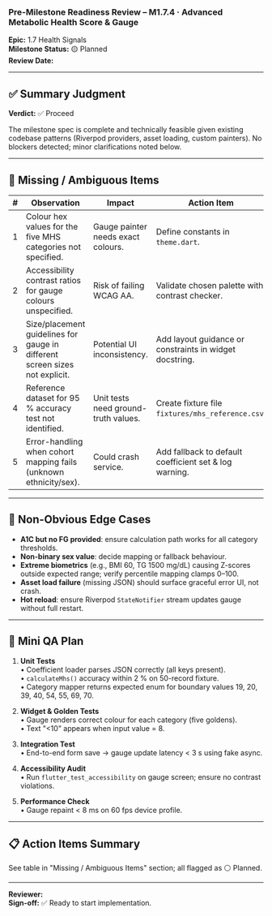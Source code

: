 ### Pre-Milestone Readiness Review – M1.7.4 · Advanced Metabolic Health Score & Gauge

**Epic:** 1.7 Health Signals\
**Milestone Status:** 🟡 Planned\
**Review Date:** <!-- YYYY-MM-DD -->

---

## ✅ Summary Judgment

**Verdict:** ✅ Proceed

The milestone spec is complete and technically feasible given existing codebase
patterns (Riverpod providers, asset loading, custom painters). No blockers
detected; minor clarifications noted below.

---

## 🔎 Missing / Ambiguous Items

| # | Observation                                                                 | Impact                               | Action Item                                             | Status     |
| - | --------------------------------------------------------------------------- | ------------------------------------ | ------------------------------------------------------- | ---------- |
| 1 | Colour hex values for the five MHS categories not specified.                | Gauge painter needs exact colours.   | Define constants in `theme.dart`.                       | ⚪ Planned |
| 2 | Accessibility contrast ratios for gauge colours unspecified.                | Risk of failing WCAG AA.             | Validate chosen palette with contrast checker.          | ⚪ Planned |
| 3 | Size/placement guidelines for gauge in different screen sizes not explicit. | Potential UI inconsistency.          | Add layout guidance or constraints in widget docstring. | ⚪ Planned |
| 4 | Reference dataset for 95 % accuracy test not identified.                    | Unit tests need ground-truth values. | Create fixture file `fixtures/mhs_reference.csv`.       | ⚪ Planned |
| 5 | Error-handling when cohort mapping fails (unknown ethnicity/sex).           | Could crash service.                 | Add fallback to default coefficient set & log warning.  | ⚪ Planned |

---

## 🧪 Non-Obvious Edge Cases

- **A1C but no FG provided**: ensure calculation path works for all category
  thresholds.
- **Non-binary sex value**: decide mapping or fallback behaviour.
- **Extreme biometrics** (e.g., BMI 60, TG 1500 mg/dL) causing Z-scores outside
  expected range; verify percentile mapping clamps 0–100.
- **Asset load failure** (missing JSON) should surface graceful error UI, not
  crash.
- **Hot reload**: ensure Riverpod `StateNotifier` stream updates gauge without
  full restart.

---

## 📝 Mini QA Plan

1. **Unit Tests**\
   • Coefficient loader parses JSON correctly (all keys present).\
   • `calculateMhs()` accuracy within 2 % on 50-record fixture.\
   • Category mapper returns expected enum for boundary values 19, 20, 39, 40,
   54, 55, 69, 70.

2. **Widget & Golden Tests**\
   • Gauge renders correct colour for each category (five goldens).\
   • Text "<10" appears when input value = 8.

3. **Integration Test**\
   • End-to-end form save → gauge update latency < 3 s using fake async.

4. **Accessibility Audit**\
   • Run `flutter_test_accessibility` on gauge screen; ensure no contrast
   violations.

5. **Performance Check**\
   • Gauge repaint < 8 ms on 60 fps device profile.

---

## 📋 Action Items Summary

See table in "Missing / Ambiguous Items" section; all flagged as ⚪ Planned.

---

**Reviewer:** <!-- Your name -->\
**Sign-off:** ✅ Ready to start implementation.
